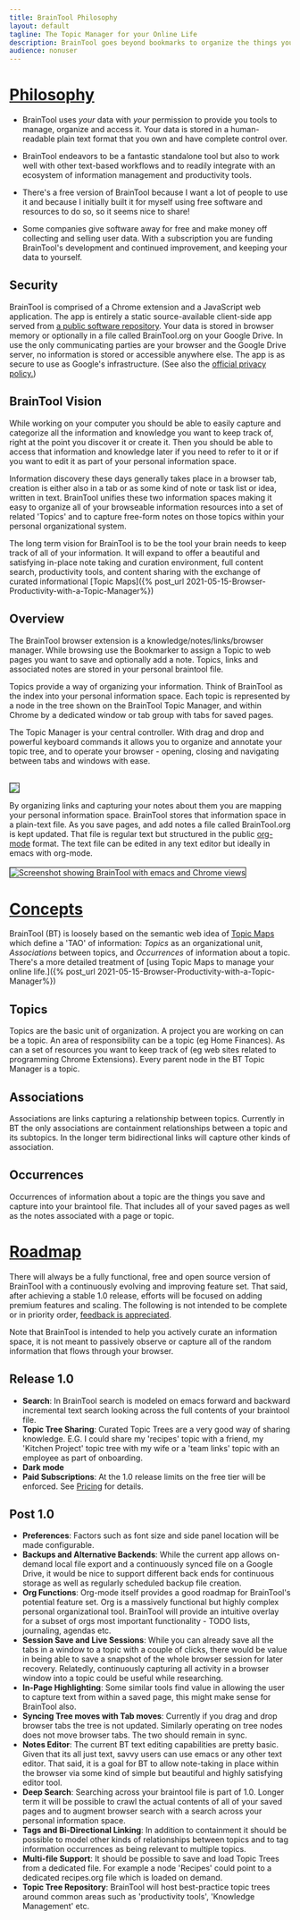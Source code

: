 ```yaml
---
title: BrainTool Philosophy
layout: default
tagline: The Topic Manager for your Online Life
description: BrainTool goes beyond bookmarks to organize the things you want to remember and get back to. Free and private. Download now!
audience: nonuser
---
```

# <A href="#philosophy">Philosophy</A>
- BrainTool uses *your* data with *your* permission to provide you tools to manage, organize and access it. Your data is stored in a human-readable plain text format that you own and have complete control over. 

- BrainTool endeavors to be a fantastic standalone tool but also to work well with other text-based workflows and to readily integrate with an ecosystem of information management and productivity tools.

- There's a free version of BrainTool because I want a lot of people to use it and because I initially built it for myself using free software and resources to do so, so it seems nice to share!

- Some companies give software away for free and make money off collecting and selling user data. With a subscription you are funding BrainTool's development and continued improvement, and keeping your data to yourself.

## Security
BrainTool is comprised of a Chrome extension and a JavaScript web application. The app is entirely a static source-available client-side app served from [a public software repository](https://github.com/tconfrey/BrainTool). Your data is stored in browser memory or optionally in a file called BrainTool.org on your Google Drive. In use the only communicating parties are your browser and the Google Drive server, no information is stored or accessible anywhere else. The app is as secure to use as Google's infrastructure. (See also the [official privacy policy.](./BrainToolPrivacyPolicy.pdf))

## BrainTool Vision
While working on your computer you should be able to easily capture and categorize all the information and knowledge you want to keep track of, right at the point you discover it or create it. Then you should be able to access that information and knowledge later if you need to refer to it or if you want to edit it as part of your personal information space.

Information discovery these days generally takes place in a browser tab, creation is either also in a tab or as some kind of note or task list or idea, written in text. BrainTool unifies these two information spaces making it easy to organize all of your browseable information resources into a set of related 'Topics' and to capture free-form notes on those topics within your personal organizational system.

The long term vision for BrainTool is to be the tool your brain needs to keep track of all of your information. It will expand to offer a beautiful and satisfying in-place note taking and curation environment, full content search, productivity tools, and content sharing with the exchange of curated informational [Topic Maps]({% post_url 2021-05-15-Browser-Productivity-with-a-Topic-Manager%})

## Overview
The BrainTool browser extension is a knowledge/notes/links/browser manager. While browsing use the Bookmarker to assign a Topic to web pages you want to save and optionally add a note. Topics, links and associated notes are stored in your personal braintool file. 

Topics provide a way of organizing your information. Think of BrainTool as the index into your personal information space. Each topic is represented by a node in the tree shown on the BrainTool Topic Manager, and within Chrome by a dedicated window or tab group with tabs for saved pages. 

The Topic Manager is your central controller. With drag and drop and powerful keyboard commands it allows you to organize and annotate your topic tree, and to operate your browser - opening, closing and navigating between tabs and windows with ease.

<br/>
<img src="/site/bt-screenshot1.png" style="border:solid; border-width:thin;">

By organizing links and capturing your notes about them you are mapping your personal information space. BrainTool stores that information space in a plain-text file. As you save pages, and add notes a file called BrainTool.org is kept updated. That file is regular text but structured in the public [org-mode](http://orgmode.org) format. The text file can be edited in any text editor but ideally in emacs with org-mode.
<br/><br/>
<img src="/site/ScreenShot.png" style="border:solid; border-width:thin;" alt="Screenshot showing BrainTool with emacs and Chrome views">

# <A href="#concepts">Concepts</A>
BrainTool (BT) is loosely based on the semantic web idea of [Topic Maps](https://ontopia.net/topicmaps/materials/tao.html) which define a 'TAO' of information: _Topics_ as an organizational unit, _Associations_ between topics, and _Occurrences_ of information about a topic. There's a more detailed treatment of [using Topic Maps to manage your online life.]({% post_url 2021-05-15-Browser-Productivity-with-a-Topic-Manager%})

## Topics
Topics are the basic unit of organization. A project you are working on can be a topic. An area of responsibility can be a topic (eg Home Finances). As can a set of resources you want to keep track of (eg web sites related to programming Chrome Extensions). Every parent node in the BT Topic Manager is a topic.

## Associations
Associations are links capturing a relationship between topics. Currently in BT the only associations are containment relationships between a topic and its subtopics. In the longer term bidirectional links will capture other kinds of association.

## Occurrences
Occurrences of information about a topic are the things you save and capture into your braintool file. That includes all of your saved pages as well as the notes associated with a page or topic.

# <A href="#roadmap">Roadmap</A>
There will always be a fully functional, free and open source version of BrainTool with a continuously evolving and improving feature set. That said, after achieving a stable 1.0 release, efforts will be focused on adding premium features and scaling. The following is not intended to be complete or in priority order, [feedback is appreciated](https://groups.google.com/u/0/g/braintool-discussion).

Note that BrainTool is intended to help you actively curate an information space, it is not meant to passively observe or capture all of the random information that flows through your browser.

## Release 1.0
- **Search**: In BrainTool search is modeled on emacs forward and backward incremental text search looking across the full contents of your braintool file.
- **Topic Tree Sharing**: Curated Topic Trees are a very good way of sharing knowledge. E.G. I could share my 'recipes' topic with a friend, my 'Kitchen Project' topic tree with my wife or a 'team links' topic with an employee as part of onboarding.
- **Dark mode**
- **Paid Subscriptions**: At the 1.0 release limits on the free tier will be enforced. See [Pricing](./pricing) for details.

## Post 1.0
- **Preferences**: Factors such as font size and side panel location will be made configurable.
- **Backups and Alternative Backends**: While the current app allows on-demand local file export and a continuously synced file on a Google Drive, it would be nice to support different back ends for continuous storage as well as regularly scheduled backup file creation.
- **Org Functions**: Org-mode itself provides a good roadmap for BrainTool's potential feature set. Org is a massively functional but highly complex personal organizational tool. BrainTool will provide an intuitive overlay for a subset of orgs most important functionality - TODO lists, journaling, agendas etc.
- **Session Save and Live Sessions**: While you can already save all the tabs in a window to a topic with a couple of clicks, there would be value in being able to save a snapshot of the whole browser session for later recovery. Relatedly, continuously capturing all activity in a browser window into a topic could be useful while researching.
- **In-Page Highlighting**: Some similar tools find value in allowing the user to capture text from within a saved page, this might make sense for BrainTool also.
- **Syncing Tree moves with Tab moves**: Currently if you drag and drop browser tabs the tree is not updated. Similarly operating on tree nodes does not move browser tabs. The two should remain in sync.
- **Notes Editor**: The current BT text editing capabilities are pretty basic. Given that its all just text, savvy users can use emacs or any other text editor. That said, it is a goal for BT to allow note-taking in place within the browser via some kind of simple but beautiful and highly satisfying editor tool.
- **Deep Search**: Searching across your braintool file is part of 1.0. Longer term it will be possible to crawl the actual contents of all of your saved pages and to augment browser search with a search across your personal information space.
- **Tags and Bi-Directional Linking**: In addition to containment it should be possible to model other kinds of relationships between topics and to tag information occurrences as being relevant to multiple topics.
- **Multi-file Support**: It should be possible to save and load Topic Trees from a dedicated file. For example a node 'Recipes' could point to a dedicated recipes.org file which is loaded on demand.
- **Topic Tree Repository**: BrainTool will host best-practice topic trees around common areas such as 'productivity tools', 'Knowledge Management' etc.
